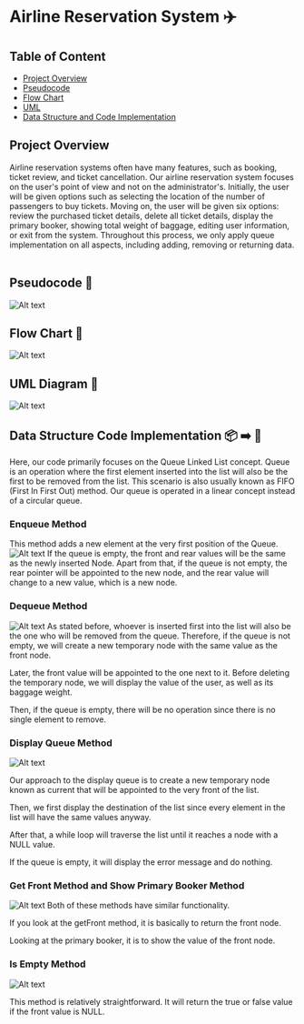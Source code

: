 # Airline Reservation System ✈️

## Table of Content
- [Project Overview](#project-overview)
- [Pseudocode](#pseudocode-)
- [Flow Chart](#flow-chart-)
- [UML](#uml-diagram-)
- [Data Structure and Code Implementation](#data-structure-and-code-implementation-)

## Project Overview
 
Airline reservation systems often have many features, such as booking, ticket review, and ticket cancellation. Our airline reservation system focuses on the user's point of view and not on the administrator's. Initially, the user will be given options such as selecting the location of the number of passengers to buy tickets. Moving on, the user will be given six options: review the purchased ticket details, delete all ticket details, display the primary booker, showing total weight of baggage, editing user information, or exit from the system. Throughout this process, we only apply queue implementation on all aspects, including adding, removing or returning data. 
 
## Pseudocode 📑
![Alt text](./images/image.png)

## Flow Chart 📑
![Alt text](./images/flowChartDSA.jpg)

## UML Diagram 📑
![Alt text](./images/UML.png)

## Data Structure Code Implementation 📦 ➡️ 🛑

Here, our code primarily focuses on the Queue Linked List concept. Queue is an operation where the first element inserted into the list will also be the first to be removed from the list. This scenario is also usually known as FIFO (First In First Out) method. Our queue is operated in a linear concept instead of a circular queue.

### Enqueue Method

This method adds a new element at the very first position of the Queue.
![Alt text](./images/image-1.png)
If the queue is empty, the front and rear values will be the same as the newly inserted Node.
Apart from that, if the queue is not empty, the rear pointer will be appointed to the new node, and the rear value will change to a new value, which is a new node.


### Dequeue Method

![Alt text](./images/image-2.png)
As stated before, whoever is inserted first into the list will also be the one who will be removed from the queue.
Therefore, if the queue is not empty, we will create a new temporary node with the same value as the front node.

Later, the front value will be appointed to the one next to it. Before deleting the temporary node, we will display the value of the user, as well as its baggage weight.

Then, if the queue is empty, there will be no operation since there is no single element to remove.


### Display Queue Method
![Alt text](./images/image-3.png)

Our approach to the display queue is to create a new temporary node known as current that will be appointed to the very front of the list.

Then, we first display the destination of the list since every element in the list will have the same values anyway.

After that, a while loop will traverse the list until it reaches a node with a NULL value.

If the queue is empty, it will display the error message and do nothing.

### Get Front Method and Show Primary Booker Method
![Alt text](./images/image-4.png)
Both of these methods have similar functionality.

If you look at the getFront method, it is basically to return the front node. 

Looking at the primary booker, it is to show the value of the front node.

### Is Empty Method
![Alt text](./images/image-5.png)

This method is relatively straightforward. It will return the true or false value if the front value is NULL.
